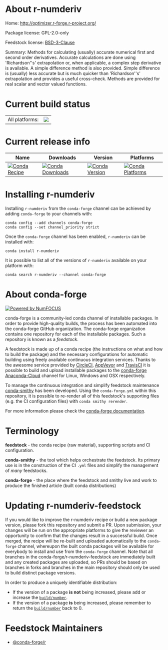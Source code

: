 About r-numderiv
================

Home: http://optimizer.r-forge.r-project.org/

Package license: GPL-2.0-only

Feedstock license: [BSD-3-Clause](https://github.com/conda-forge/r-numderiv-feedstock/blob/master/LICENSE.txt)

Summary: Methods for calculating (usually) accurate numerical first and second order derivatives. Accurate calculations  are done using 'Richardson''s' extrapolation or, when applicable, a complex step derivative is available. A simple difference  method is also provided. Simple difference is (usually) less accurate but is much quicker than 'Richardson''s' extrapolation and provides a  useful cross-check.  Methods are provided for real scalar and vector valued functions. 

Current build status
====================


<table><tr><td>All platforms:</td>
    <td>
      <a href="https://dev.azure.com/conda-forge/feedstock-builds/_build/latest?definitionId=1404&branchName=master">
        <img src="https://dev.azure.com/conda-forge/feedstock-builds/_apis/build/status/r-numderiv-feedstock?branchName=master">
      </a>
    </td>
  </tr>
</table>

Current release info
====================

| Name | Downloads | Version | Platforms |
| --- | --- | --- | --- |
| [![Conda Recipe](https://img.shields.io/badge/recipe-r--numderiv-green.svg)](https://anaconda.org/conda-forge/r-numderiv) | [![Conda Downloads](https://img.shields.io/conda/dn/conda-forge/r-numderiv.svg)](https://anaconda.org/conda-forge/r-numderiv) | [![Conda Version](https://img.shields.io/conda/vn/conda-forge/r-numderiv.svg)](https://anaconda.org/conda-forge/r-numderiv) | [![Conda Platforms](https://img.shields.io/conda/pn/conda-forge/r-numderiv.svg)](https://anaconda.org/conda-forge/r-numderiv) |

Installing r-numderiv
=====================

Installing `r-numderiv` from the `conda-forge` channel can be achieved by adding `conda-forge` to your channels with:

```
conda config --add channels conda-forge
conda config --set channel_priority strict
```

Once the `conda-forge` channel has been enabled, `r-numderiv` can be installed with:

```
conda install r-numderiv
```

It is possible to list all of the versions of `r-numderiv` available on your platform with:

```
conda search r-numderiv --channel conda-forge
```


About conda-forge
=================

[![Powered by NumFOCUS](https://img.shields.io/badge/powered%20by-NumFOCUS-orange.svg?style=flat&colorA=E1523D&colorB=007D8A)](http://numfocus.org)

conda-forge is a community-led conda channel of installable packages.
In order to provide high-quality builds, the process has been automated into the
conda-forge GitHub organization. The conda-forge organization contains one repository
for each of the installable packages. Such a repository is known as a *feedstock*.

A feedstock is made up of a conda recipe (the instructions on what and how to build
the package) and the necessary configurations for automatic building using freely
available continuous integration services. Thanks to the awesome service provided by
[CircleCI](https://circleci.com/), [AppVeyor](https://www.appveyor.com/)
and [TravisCI](https://travis-ci.com/) it is possible to build and upload installable
packages to the [conda-forge](https://anaconda.org/conda-forge)
[Anaconda-Cloud](https://anaconda.org/) channel for Linux, Windows and OSX respectively.

To manage the continuous integration and simplify feedstock maintenance
[conda-smithy](https://github.com/conda-forge/conda-smithy) has been developed.
Using the ``conda-forge.yml`` within this repository, it is possible to re-render all of
this feedstock's supporting files (e.g. the CI configuration files) with ``conda smithy rerender``.

For more information please check the [conda-forge documentation](https://conda-forge.org/docs/).

Terminology
===========

**feedstock** - the conda recipe (raw material), supporting scripts and CI configuration.

**conda-smithy** - the tool which helps orchestrate the feedstock.
                   Its primary use is in the construction of the CI ``.yml`` files
                   and simplify the management of *many* feedstocks.

**conda-forge** - the place where the feedstock and smithy live and work to
                  produce the finished article (built conda distributions)


Updating r-numderiv-feedstock
=============================

If you would like to improve the r-numderiv recipe or build a new
package version, please fork this repository and submit a PR. Upon submission,
your changes will be run on the appropriate platforms to give the reviewer an
opportunity to confirm that the changes result in a successful build. Once
merged, the recipe will be re-built and uploaded automatically to the
`conda-forge` channel, whereupon the built conda packages will be available for
everybody to install and use from the `conda-forge` channel.
Note that all branches in the conda-forge/r-numderiv-feedstock are
immediately built and any created packages are uploaded, so PRs should be based
on branches in forks and branches in the main repository should only be used to
build distinct package versions.

In order to produce a uniquely identifiable distribution:
 * If the version of a package **is not** being increased, please add or increase
   the [``build/number``](https://docs.conda.io/projects/conda-build/en/latest/resources/define-metadata.html#build-number-and-string).
 * If the version of a package **is** being increased, please remember to return
   the [``build/number``](https://docs.conda.io/projects/conda-build/en/latest/resources/define-metadata.html#build-number-and-string)
   back to 0.

Feedstock Maintainers
=====================

* [@conda-forge/r](https://github.com/conda-forge/r/)

